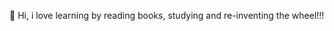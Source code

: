 👋 Hi, i love learning by reading books, studying and re-inventing the wheel!!!

<!---
pierpierpy/pierpierpy is a ✨ special ✨ repository because its `README.md` (this file) appears on your GitHub profile.
You can click the Preview link to take a look at your changes.
--->
